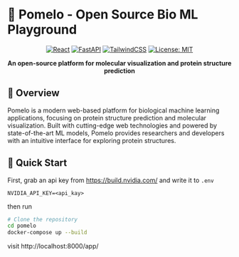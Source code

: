 # 🧬 Pomelo - Open Source Bio ML Playground

<div align="center">

[![React](https://img.shields.io/badge/React-18.3-61DAFB?logo=react&logoColor=white)](https://reactjs.org/)
[![FastAPI](https://img.shields.io/badge/FastAPI-0.116-009688?logo=fastapi&logoColor=white)](https://fastapi.tiangolo.com/)
[![TailwindCSS](https://img.shields.io/badge/TailwindCSS-4.1-38B2AC?logo=tailwind-css&logoColor=white)](https://tailwindcss.com/)
[![License: MIT](https://img.shields.io/badge/License-MIT-yellow.svg)](https://opensource.org/licenses/MIT)

**An open-source platform for molecular visualization and protein structure prediction**
</div>

## 🌟 Overview

Pomelo is a modern web-based platform for biological machine learning applications, focusing on protein structure prediction and molecular visualization. Built with cutting-edge web technologies and powered by state-of-the-art ML models, Pomelo provides researchers and developers with an intuitive interface for exploring protein structures.

## 🚀 Quick Start 

First, grab an api key from https://build.nvidia.com/ and write it to `.env`

```
NVIDIA_API_KEY=<api_kay>
```

then run

```bash
# Clone the repository
cd pomelo
docker-compose up --build
```

visit http://localhost:8000/app/
